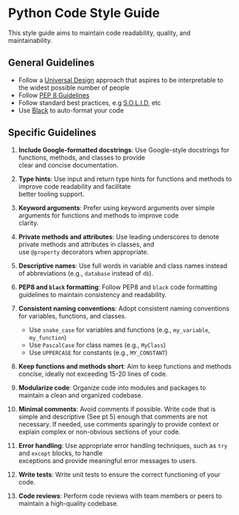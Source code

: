 
# Python Code Style Guide  
This style guide aims to maintain code readability, quality, and maintainability. 
  
## General Guidelines  

- Follow a [Universal Design](https://uxdesign.cc/the-curb-cut-effect-universal-design-b4e3d7da73f5) approach that aspires to be interpretable to the widest possible number of people 
- Follow  [PEP 8 Guidelines](https://peps.python.org/pep-0008/)
- Follow standard best practices, e.g [S.O.L.I.D](https://www.digitalocean.com/community/conceptual-articles/s-o-l-i-d-the-first-five-principles-of-object-oriented-design), etc
- Use  [Black](https://black.readthedocs.io/en/stable/) to auto-format your code


## Specific Guidelines

1. **Include Google-formatted docstrings**: Use Google-style docstrings for functions, methods, and classes to provide  
   clear and concise documentation.  
  
2. **Type hints**: Use input and return type hints for functions and methods to improve code readability and facilitate  
   better tooling support.  
  
3. **Keyword arguments**: Prefer using keyword arguments over simple arguments for functions and methods to improve code  
   clarity.  
  
4. **Private methods and attributes**: Use leading underscores to denote private methods and attributes in classes, and  
   use `@property` decorators when appropriate.  
  
5. **Descriptive names**: Use full words in variable and class names instead of abbreviations (e.g., `database` instead   of `db`).  
  
6. **PEP8 and `black` formatting**: Follow PEP8 and `black` code formatting guidelines to maintain consistency and  readability.  
  
7. **Consistent naming conventions**: Adopt consistent naming conventions for variables, functions, and classes.  
   - Use `snake_case` for variables and functions (e.g., `my_variable`, `my_function`)  
   - Use `PascalCase` for class names (e.g., `MyClass`)  
   - Use `UPPERCASE` for constants (e.g., `MY_CONSTANT`)  
  
8. **Keep functions and methods short**: Aim to keep functions and methods concise, ideally not exceeding 15-20 lines of  code.  
  
9. **Modularize code**: Organize code into modules and packages to maintain a clean and organized codebase.  
  
10. **Minimal comments**: Avoid comments if possible. Write code that is simple and descriptive (See pt 5) enough that comments are  not necessary. If needed, use comments sparingly to provide context or explain complex or non-obvious sections of  your code.  
  
11. **Error handling**: Use appropriate error handling techniques, such as `try` and `except` blocks, to handle  
    exceptions and provide meaningful error messages to users.  
  
12. **Write tests**: Write unit tests to ensure the correct functioning of your code.  
  
13. **Code reviews**: Perform code reviews with team members or peers to maintain a high-quality codebase.